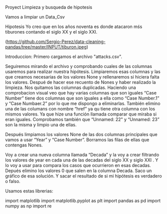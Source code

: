 Proyect Limpieza y busqueda de hipotesis

Vamos a limpiar un Data_Csv 

Hipotesis
Yo creo que en los años noventa es donde atacaron mśs tiburones contando el siglo XX y el siglo XXI.






(https://github.com/Sergio-Perez/data-cleaning-pandas/tree/master/INPUT/tiburon.jpeg)





Introduccion:
Primero cargamos el archivo "attacks.csv".      




Seguiremos  mirando el archivo y comprobando cuales de las columnas usaremos para realizar nuestra hipótesis.
Limpiaremos esas columnas y las que creamos necesarias de los valores None  y rellenaremos si hiciera falta los valores. Despué de hacer ese recuento de Nones y haber realizado la limpieza. Nos quitamos las columnas duplicadas. Haciendo una comprobacion visual veo que hay varias columnas que son iguales “Case Number” tiene dos columnas que son iguales a ella como “Case Number.1” y “Case Numbaer.2” por lo que me dispongo a eliminarlas. También elimino una de las columans con nombre “href” ya qu tiene otra columna con los mismos valores. Ya que hize una función llamada comparar que miraba si eran iguales. Comprobamos también que “Unnamed: 22" y “Unnamed: 23” son la misma y limpio una de ellas.



Después limpiamos los valores None de las dos columnas principales que vamos a usar “Year” y “Case Number”. Borramos las filas de ellas que contengas Nones.


Voy a crear una nueva columna llamada “Decada” y la voy a crear filtrando los valores de year en cada una de las decadas del siglo XX y siglo XXI . Y lo voy a usar para compara los casos que ocurrieron en esas decadas. Depués elimino los valores 0 que salen en la columna Decada.
Saco un gráfico de esa solución. 
 Y sacar el resultado de si mi hipótesis es verdadero o falso.




Usamos estas librerias:

import matplotlib
import matplotlib.pyplot as plt
import pandas as pd
import numpy as np
import re
